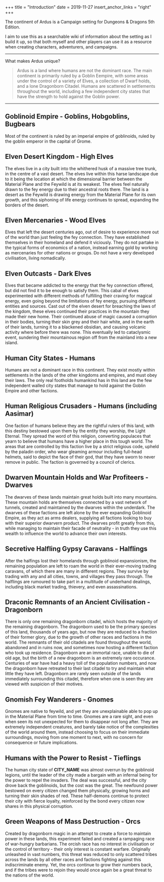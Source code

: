 +++
title = "Introduction"
date = 2019-11-27
insert_anchor_links = "right"
+++

The continent of Ardus is a Campaign setting for Dungeons & Dragons 5th Edition.

I aim to use this as a searchable wiki of information about the setting as I build it up, so that both myself and other players can use it as a resource when creating characters, adventurers, and campaigns.

---

What makes Ardus unique?
> Ardus is a land where humans are not the dominant race.
> The main continent is primarily ruled by a Goblin Eempire, with some areas under the control of a variety of Elves, a collection of Dwarf holds, and a lone Dragonborn Citadel. 
> Humans are scattered in settlements throughout the world, including a few independent city states that have the strength to hold against the Goblin power.

---

## Goblinoid Empire - Goblins, Hobgoblins, Bugbears
Most of the continent is ruled by an imperial empire of goblinoids, ruled by
the goblin emperor in the capital of Grome. 

## Elven Desert Kingdom - High Elves
The elves live in a city built into the whithered husk of a massive tree trunk, in the centre of a vast desert. The elves live within this harse landscape due to it being the location at which the dimensional barrier between the Material Plane and the Feywild is at its weakest. The elves feel naturally drawn to the fey energy due to their ancestral roots there. The land is a desert as the Feywild is drawing energy from the Material Plane for its own growth, and this siphoning of life energy continues to spread, expanding the borders of the desert.

## Elven Mercenaries - Wood Elves
Elves that left the desert centuries ago, out of desire to experience more out of the world than just feeling the fey connection. They have established themselves in their homeland and defend it viciously. They do not partake in the typical forms of economics of a nation, instead earning gold by working as mercenaries for other nations or groups. Do not have a very developed civilisation, living nomadically.

## Elven Outcasts - Dark Elves
Elves that became addicted to the energy that the fey connection offered, but did not find it to be enough to satisfy them. This cabal of elves experimented with different methods of fulfilling their craving for magical energy, even going beyond the limitations of fey energy, pursuing different entities and sources. Cast out of the elven desert for breaching the laws of the kingdom, these elves continued their practices in the mountain they made their new home. Their continued abuse of magic caused a corruption in their bodies, turning their skin grey and their hair white, and in the earth of their lands, turning it to a blackened obsidian, and causing volcanic activity where before there was none. This eventually led to cataclysmic event, sundering their mountainous region off from the mainland into a new island.

## Human City States - Humans
Humans are not a dominant race in this continent. They exist mostly within settlements in the lands of the other kingdoms and empires, and must obey their laws. The only real footholds humankind has in this land are the few independent walled city states that manage to hold against the Goblin Empire and other factions.

## Human Religious Crusaders - Humans (including Aasimar)
One faction of humans believe they are the rightful rulers of this land, with this destiny bestowed upon them by the entity they worship, the Light Eternal. They spread the word of this religion, converting populaces that yearn to believe that humans have a higher place in this tough world. The areas that are controlled by this faction live by a strict religious code, upheld by the paladin order, who wear gleaming armour including full-head helmets, said to depict the face of their god, that they have sworn to never remove in public. The faction is governed by a council of clerics.

## Dwarven Mountain Holds and War Profiteers - Dwarves
The dwarves of these lands maintain great holds built into many mountains. These mountain holds are themselves connected by a vast network of tunnels, created and maintained by the dwarves within the underdark. 
The dwarves of these factions are left alone by the ever expanding Goblinoid Empire, as they act as arms dealers, supplying all factions looking to buy with their superior dwarvern product. The dwarves profit greatly from this, while managing to maintain their facade of neutrality - in truth they use this wealth to influence the world to advance their own interests.

## Secretive Halfling Gypsy Caravans - Halflings
After the halfings lost their homelands through goblinoid expansionism, the remaining population are left to roam the world in their ever-moving trading caravans, of which there are many in different regions. They survive by trading with any and all cities, towns, and villages they pass through. 
The halflings are rumoured to take part in a multitude of underhand dealings, including black market trading, thievery, and even assassinations.

## Draconic Remnants of an Ancient Civilisation - Dragonborn
There is only one remaining dragonborn citadel, which hosts the majority of the remaining dragonborn. The dragonborn used to be the primary species of this land, thousands of years ago, but now they are reduced to a fraction of their former glory, due to the growth of other races and factions in the world. The remnants of their old citadels are found throughout the world, abandoned and in ruins now, and sometimes now hosting a different faction who took up residence.
Dragonborn are an immortal race, unable to die of old age, but the birth of a new dragonborn is an extremely rare occurance. Centuries of war have had a heavy toll of the population numbers, and now the dragonborn have retreated to their last citadel to try and maintain what little they have left. Dragonborn are rarely seen outside of the lands immediately surrounding this citadel, therefore when one is seen they are viewed with suspicion of their motives.

## Gnomish Fey Wanderers - Gnomes
Gnomes are native to feywild, and yet they are unexplainable able to pop up in the Material Plane from time to time. Gnomes are a rare sight, and even when seen its not unexpected for them to disappear not long after. They are extremely independent creatures, and barely take notice of the complexities of the world around them, instead choosing to focus on their immediate surroundings, moving from one moment to next, with no concern for consequence or future implications.

## Humans with the Power to Resist - Tieflings
The human city state of **CITY_NAME** was almost overrun by the goblinoid legions, until the leader of the city made a bargain with an infernal being for the power to repel the invaders. The deal was successful, and the city drove back the goblinoids, but the cost was the great. The newfound power bestowed on every citizen changed them physically, growing horns and turning their skin shades of red. These half-demons continue to protect their city with fierce loyalty, reinforced by the bond every citizen now shares in this physical corruption. 

## Green Weapons of Mass Destruction - Orcs
Created by dragonborn magic in an attempt to create a force to maintain power in these lands, this experiment failed and created a rampaging race of war-hungry barbarians. The orcish race has no interest in civilisation or the control of territory - their only interest is constant warfare. Originally unleashed in vast numbers, this threat was reduced to only scattered tribes across the lands by all other races and factions fighting against this indiscriminate enemy. Yet, the orcs continue to grow their numbers back, and if the tribes were to rejoin they would once again be a great threat to the nations of the world.

